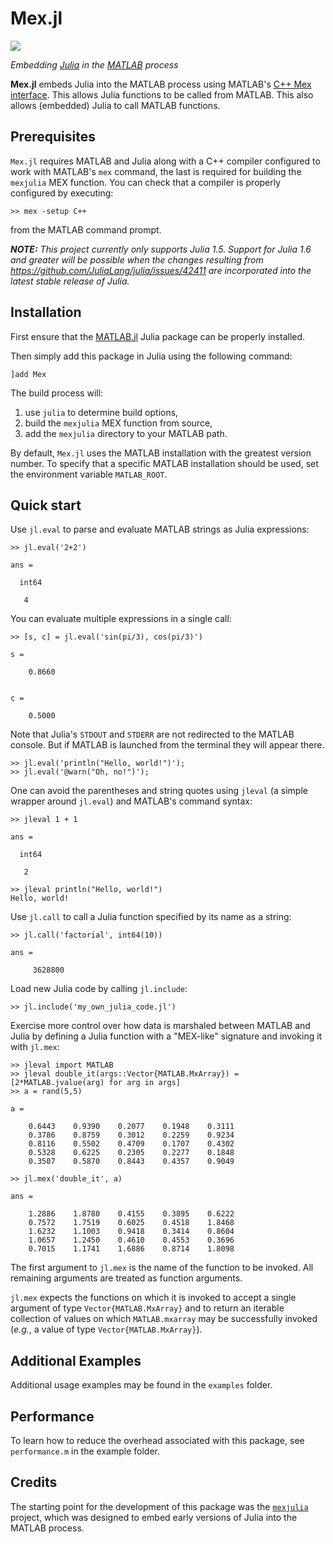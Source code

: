 # Mex.jl

![](https://github.com/byuflowlab/Mex.jl/workflows/Run%20tests/badge.svg)

*Embedding [Julia](http://julialang.org/) in the [MATLAB](http://www.mathworks.com/products/matlab/) process*

**Mex.jl** embeds Julia into the MATLAB process using MATLAB's [C++ Mex interface](https://www.mathworks.com/help/matlab/cpp-mex-file-applications.html).  This allows Julia functions to be called from MATLAB.  This also allows (embedded) Julia to call MATLAB functions.  

## Prerequisites

`Mex.jl` requires MATLAB and Julia along with a C++ compiler configured to work with MATLAB's `mex` command, the last is required for building the `mexjulia` MEX function. You can check that a compiler is properly configured by executing:

```
>> mex -setup C++
```

from the MATLAB command prompt.

***NOTE:** This project currently only supports Julia 1.5.  Support for Julia 1.6 and greater will be possible when the changes resulting from  https://github.com/JuliaLang/julia/issues/42411 are incorporated into the latest stable release of Julia.*

## Installation

First ensure that the [MATLAB.jl](https://github.com/JuliaInterop/MATLAB.jl) Julia package can be properly installed.

Then simply add this package in Julia using the following command:
```
]add Mex
```

The build process will:
 1. use `julia` to determine build options,
 1. build the `mexjulia` MEX function from source,
 1. add the `mexjulia` directory to your MATLAB path.

By default, `Mex.jl` uses the MATLAB installation with the greatest version number. To specify that a specific MATLAB installation should be used, set the environment variable `MATLAB_ROOT`.

## Quick start

Use `jl.eval` to parse and evaluate MATLAB strings as Julia expressions:

```
>> jl.eval('2+2')

ans =

  int64

   4
```

You can evaluate multiple expressions in a single call:

```
>> [s, c] = jl.eval('sin(pi/3), cos(pi/3)')

s =

    0.8660


c =

    0.5000
```

Note that Julia's `STDOUT` and `STDERR` are not redirected to the MATLAB console.  But if MATLAB is launched from the terminal they will appear there.

```
>> jl.eval('println("Hello, world!")');
>> jl.eval('@warn("Oh, no!")');
```

One can avoid the parentheses and string quotes using `jleval` (a simple wrapper around
`jl.eval`) and MATLAB's command syntax:

```
>> jleval 1 + 1

ans =

  int64

   2

>> jleval println("Hello, world!")
Hello, world!
```

Use `jl.call` to call a Julia function specified by its name as a string:

```
>> jl.call('factorial', int64(10))

ans =

     3628800
```

Load new Julia code by calling `jl.include`:

```
>> jl.include('my_own_julia_code.jl')
```

Exercise more control over how data is marshaled between MATLAB and Julia by defining
a Julia function with a "MEX-like" signature and invoking it with `jl.mex`:

```
>> jleval import MATLAB
>> jleval double_it(args::Vector{MATLAB.MxArray}) = [2*MATLAB.jvalue(arg) for arg in args]
>> a = rand(5,5)

a =

    0.6443    0.9390    0.2077    0.1948    0.3111
    0.3786    0.8759    0.3012    0.2259    0.9234
    0.8116    0.5502    0.4709    0.1707    0.4302
    0.5328    0.6225    0.2305    0.2277    0.1848
    0.3507    0.5870    0.8443    0.4357    0.9049

>> jl.mex('double_it', a)

ans =

    1.2886    1.8780    0.4155    0.3895    0.6222
    0.7572    1.7519    0.6025    0.4518    1.8468
    1.6232    1.1003    0.9418    0.3414    0.8604
    1.0657    1.2450    0.4610    0.4553    0.3696
    0.7015    1.1741    1.6886    0.8714    1.8098
```

The first argument to `jl.mex` is the name of the function to be invoked. All remaining arguments are treated as function arguments. 

`jl.mex` expects the functions on which it is invoked to accept a single argument of type `Vector{MATLAB.MxArray}` and to return an iterable collection of values on which `MATLAB.mxarray` may be successfully invoked (_e.g._, a value of type `Vector{MATLAB.MxArray}`).

## Additional Examples

Additional usage examples may be found in the `examples` folder.

## Performance

To learn how to reduce the overhead associated with this package, see `performance.m` in the example folder.

## Credits

The starting point for the development of this package was the [`mexjulia`](https://github.com/juliamatlab/mexjulia) project, which was designed to embed early versions of Julia into the MATLAB process.
